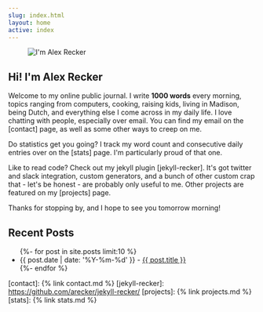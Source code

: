 ```yaml
---
slug: index.html
layout: home
active: index
---
```


<figure class="float-left hide-on-mobile">
  <img src="{{ site.baseurl }}assets/images/me.jpg" alt="I'm Alex Recker">
</figure>

## Hi!  I'm Alex Recker

Welcome to my online public journal.  I write **1000 words** every
morning, topics ranging from computers, cooking, raising kids, living
in Madison, being Dutch, and everything else I come across in my daily
life.  I love chatting with people, especially over email.  You can
find my email on the [contact] page, as well as some other ways to
creep on me.

Do statistics get you going?  I track my word count and consecutive
daily entries over on the [stats] page.  I'm particularly proud of
that one.

Like to read code?  Check out my jekyll plugin [jekyll-recker].  It's
got twitter and slack integration, custom generators, and a bunch of
other custom crap that - let's be honest - are probably only useful to
me.  Other projects are featured on my [projects] page.

Thanks for stopping by, and I hope to see you tomorrow morning!

## Recent Posts

<ul class="unstyled">
  {%- for post in site.posts limit:10 %}
  <li>{{ post.date | date: '%Y-%m-%d' }} - <a href="{{ post.url }}">{{ post.title }}</a></li>
  {%- endfor %}
</ul>

[contact]: {% link contact.md %}
[jekyll-recker]: https://github.com/arecker/jekyll-recker/
[projects]: {% link projects.md %}
[stats]: {% link stats.md %}
